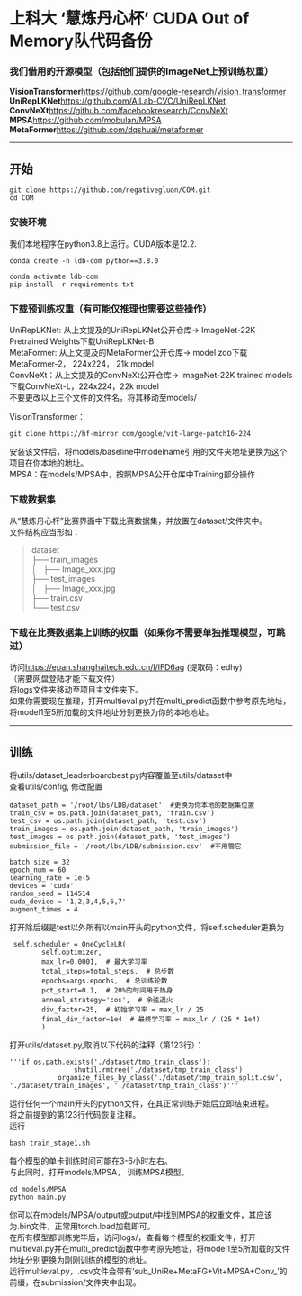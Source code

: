 # 上科大 ‘慧炼丹心杯’ CUDA Out of Memory队代码备份  

### 我们借用的开源模型（包括他们提供的ImageNet上预训练权重）
**VisionTransformer**<https://github.com/google-research/vision_transformer>  
**UniRepLKNet**<https://github.com/AILab-CVC/UniRepLKNet>  
**ConvNeXt**<https://github.com/facebookresearch/ConvNeXt>  
**MPSA**<https://github.com/mobulan/MPSA>  
**MetaFormer**<https://github.com/dqshuai/metaformer>  

***

## 开始  
```
git clone https://github.com/negativegluon/COM.git
cd COM
```

### 安装环境  
我们本地程序在python3.8上运行。CUDA版本是12.2.  
```
conda create -n ldb-com python==3.8.0
```
```
conda activate ldb-com
pip install -r requirements.txt
```
### 下载预训练权重（有可能仅推理也需要这些操作）
UniRepLKNet: 从上文提及的UniRepLKNet公开仓库-> ImageNet-22K Pretrained Weights下载UniRepLKNet-B  
MetaFormer: 从上文提及的MetaFormer公开仓库-> model zoo下载 MetaFormer-2， 224x224， 21k model   
ConvNeXt：从上文提及的ConvNeXt公开仓库-> ImageNet-22K trained models下载ConvNeXt-L，224x224，22k model  
不要更改以上三个文件的文件名，将其移动至models/  

VisionTransformer：
```
git clone https://hf-mirror.com/google/vit-large-patch16-224
```
安装该文件后，将models/baseline中modelname引用的文件夹地址更换为这个项目在你本地的地址。  
MPSA：在models/MPSA中，按照MPSA公开仓库中Training部分操作  

### 下载数据集  
从“慧炼丹心杯”比赛界面中下载比赛数据集，并放置在dataset/文件夹中。  
文件结构应当形如：
>dataset  
>├── train_images  
>│   ├── Image_xxx.jpg  
>├── test_images  
>│   ├── Image_xxx.jpg  
>├── train.csv  
>└── test.csv  
### 下载在比赛数据集上训练的权重（如果你不需要单独推理模型，可跳过） 
访问<https://epan.shanghaitech.edu.cn/l/IFD6ag> (提取码：edhy)  
（需要网盘登陆才能下载文件）  
将logs文件夹移动至项目主文件夹下。  
如果你需要现在推理，打开multieval.py并在multi_predict函数中参考原先地址，将model1至5所加载的文件地址分别更换为你的本地地址。  

***

## 训练  
将utils/dataset_leaderboardbest.py内容覆盖至utils/dataset中  
查看utils/config, 修改配置  
```
dataset_path = '/root/lbs/LDB/dataset'  #更换为你本地的数据集位置
train_csv = os.path.join(dataset_path, 'train.csv') 
test_csv = os.path.join(dataset_path, 'test.csv')
train_images = os.path.join(dataset_path, 'train_images')
test_images = os.path.join(dataset_path, 'test_images')
submission_file = '/root/lbs/LDB/submission.csv'  #不用管它

batch_size = 32
epoch_num = 60
learning_rate = 1e-5
devices = 'cuda'
random_seed = 114514
cuda_device = '1,2,3,4,5,6,7'
augment_times = 4
```
打开除后缀是test以外所有以main开头的python文件，将self.scheduler更换为
```
 self.scheduler = OneCycleLR(
        self.optimizer,
        max_lr=0.0001,  # 最大学习率
        total_steps=total_steps,  # 总步数
        epochs=args.epochs,  # 总训练轮数
        pct_start=0.1,  # 20%的时间用于热身
        anneal_strategy='cos',  # 余弦退火
        div_factor=25,  # 初始学习率 = max_lr / 25
        final_div_factor=1e4  # 最终学习率 = max_lr / (25 * 1e4)
        )
```

打开utils/dataset.py,取消以下代码的注释（第123行）：  
```
'''if os.path.exists('./dataset/tmp_train_class'):
                shutil.rmtree('./dataset/tmp_train_class')
            organize_files_by_class('./dataset/tmp_train_split.csv', './dataset/train_images', './dataset/tmp_train_class')'''
``` 
运行任何一个main开头的python文件，在其正常训练开始后立即结束进程。  
将之前提到的第123行代码恢复注释。  
运行
```
bash train_stage1.sh
```
每个模型的单卡训练时间可能在3-6小时左右。  
与此同时，打开models/MPSA， 训练MPSA模型。
```
cd models/MPSA
python main.py
```
你可以在models/MPSA/output或output/中找到MPSA的权重文件，其应该为.bin文件，正常用torch.load加载即可。  
在所有模型都训练完毕后，访问logs/，查看每个模型的权重文件，打开multieval.py并在multi_predict函数中参考原先地址，将model1至5所加载的文件地址分别更换为刚刚训练的模型的地址。  
运行multieval.py，.csv文件会带有‘sub_UniRe+MetaFG+Vit+MPSA+Conv_’的前缀，在submission/文件夹中出现。

